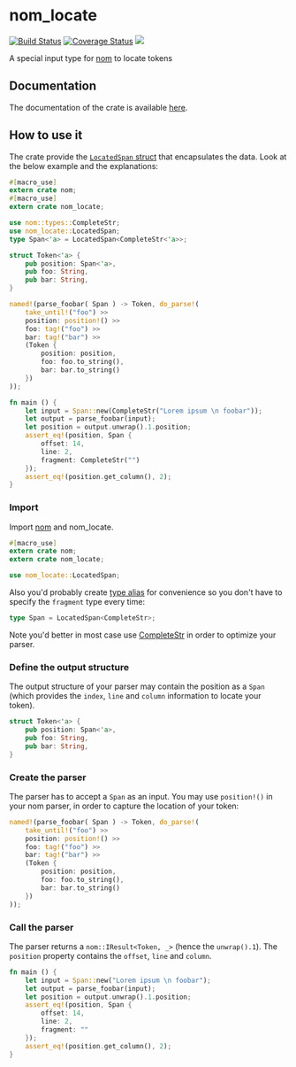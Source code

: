 # nom_locate

[![Build Status](https://travis-ci.org/fflorent/nom_locate.svg?branch=master)](https://travis-ci.org/fflorent/nom_locate)
[![Coverage Status](https://coveralls.io/repos/github/fflorent/nom_locate/badge.svg?branch=master)](https://coveralls.io/github/fflorent/nom_locate?branch=master)
[![](https://img.shields.io/crates/v/nom_locate.svg)](https://crates.io/crates/nom_locate)

A special input type for [nom](https://github.com/geal/nom) to locate tokens

## Documentation

The documentation of the crate is available [here](https://docs.rs/nom_locate/).

## How to use it

The crate provide the [`LocatedSpan` struct](https://docs.rs/nom_locate/struct.LocatedSpan.html) that encapsulates the data. Look at the below example and the explanations:

```rust
#[macro_use]
extern crate nom;
#[macro_use]
extern crate nom_locate;

use nom::types::CompleteStr;
use nom_locate::LocatedSpan;
type Span<'a> = LocatedSpan<CompleteStr<'a>>;

struct Token<'a> {
    pub position: Span<'a>,
    pub foo: String,
    pub bar: String,
}

named!(parse_foobar( Span ) -> Token, do_parse!(
    take_until!("foo") >>
    position: position!() >>
    foo: tag!("foo") >>
    bar: tag!("bar") >>
    (Token {
        position: position,
        foo: foo.to_string(),
        bar: bar.to_string()
    })
));

fn main () {
    let input = Span::new(CompleteStr("Lorem ipsum \n foobar"));
    let output = parse_foobar(input);
    let position = output.unwrap().1.position;
    assert_eq!(position, Span {
        offset: 14,
        line: 2,
        fragment: CompleteStr("")
    });
    assert_eq!(position.get_column(), 2);
}
```

### Import

Import [nom](https://github.com/geal/nom) and nom_locate.

```rust
#[macro_use]
extern crate nom;
extern crate nom_locate;

use nom_locate::LocatedSpan;
```

Also you'd probably create [type alias](https://doc.rust-lang.org/book/type-aliases.html) for convenience so you don't have to specify the `fragment` type every time:

```rust
type Span = LocatedSpan<CompleteStr>;
```

Note you'd better in most case use [CompleteStr](https://docs.rs/nom/4.0.0/nom/types/struct.CompleteStr.html) in order to optimize your parser.

### Define the output structure

The output structure of your parser may contain the position as a `Span` (which provides the `index`, `line` and `column` information to locate your token).

```rust
struct Token<'a> {
    pub position: Span<'a>,
    pub foo: String,
    pub bar: String,
}
```

### Create the parser

The parser has to accept a `Span` as an input. You may use `position!()` in your nom parser, in order to capture the location of your token:

```rust
named!(parse_foobar( Span ) -> Token, do_parse!(
    take_until!("foo") >>
    position: position!() >>
    foo: tag!("foo") >>
    bar: tag!("bar") >>
    (Token {
        position: position,
        foo: foo.to_string(),
        bar: bar.to_string()
    })
));
```

### Call the parser

The parser returns a `nom::IResult<Token, _>` (hence the `unwrap().1`). The `position` property contains the `offset`, `line` and `column`.

```rust
fn main () {
    let input = Span::new("Lorem ipsum \n foobar");
    let output = parse_foobar(input);
    let position = output.unwrap().1.position;
    assert_eq!(position, Span {
        offset: 14,
        line: 2,
        fragment: ""
    });
    assert_eq!(position.get_column(), 2);
}
```
